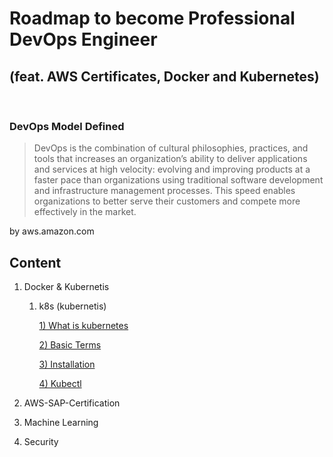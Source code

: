 # Roadmap to become Professional DevOps Engineer

## (feat. AWS Certificates, Docker and Kubernetes)

<br/>

### DevOps Model Defined

> DevOps is the combination of cultural philosophies, practices, and tools that increases an organization’s ability to deliver applications and services at high velocity: evolving and improving products at a faster pace than organizations using traditional software development and infrastructure management processes. This speed enables organizations to better serve their customers and compete more effectively in the market.

by aws.amazon.com

## Content

1. Docker & Kubernetis

   1. k8s (kubernetis)

      [1) What is kubernetes](https://github.com/DeepLearnerSC/aws-sap-certification/blob/master/docker%26k8s/k8s/001_what_is_kubernetes.md)

      [2) Basic Terms](https://github.com/DeepLearnerSC/aws-sap-certification/blob/master/docker%26k8s/k8s/002_basic_terminology)

      [3) Installation](https://github.com/DeepLearnerSC/aws-sap-certification/blob/master/docker%26k8s/k8s/003_installation)

      [4) Kubectl](https://github.com/DeepLearnerSC/aws-sap-certification/blob/master/docker%26k8s/k8s/004_kubectl)

2. AWS-SAP-Certification

3. Machine Learning

4. Security
